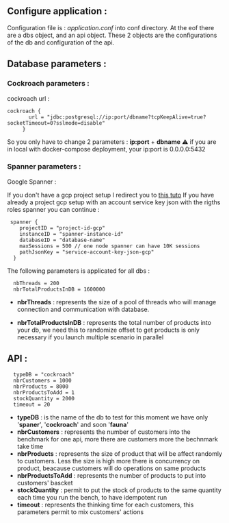 ## Configure application :

Configuration file is : *application.conf* into conf directory.
At the eof there are a dbs object, and an api object. These 2 objects are the configurations of the 
db and configuration of the api. 

Database parameters :
----------
### Cockroach parameters :

cockroach url :
```
cockroach {
       url = "jdbc:postgresql://ip:port/dbname?tcpKeepAlive=true?socketTimeout=0?sslmode=disable"
     }
```
So you only have to change 2 parameters : **ip:port** + **dbname**
:warning: if you are in local with docker-compose deployment, your ip:port is 0.0.0.0:5432

### Spanner parameters :

Google Spanner : 

If you don't have a gcp project setup I redirect you to [this tuto](docs/gcp-configs.md)
If you have already a project gcp setup with an account service key json with the rigths roles spanner 
you can continue : 

```
 spanner {
    projectID = "project-id-gcp"
    instanceID = "spanner-instance-id"
    databaseID = "database-name"
    maxSessions = 500 // one node spanner can have 10K sessions
    pathJsonKey = "service-account-key-json-gcp"
  }
````

The following parameters is applicated for all dbs :

```
  nbThreads = 200
  nbrTotalProductsInDB = 1600000
```
* **nbrThreads** : represents the size of a pool of threads who will manage connection and communication with database.

* **nbrTotalProductsInDB** : represents the total number of products into your db, we need this to randomize offset to get products
is only necessary if you launch multiple scenario in parallel
 
API :
-----

```
  typeDB = "cockroach"
  nbrCustomers = 1000
  nbrProducts = 8000
  nbrProductsToAdd = 1
  stockQuantity = 2000
  timeout = 20
```
* **typeDB** : is the name of the db to test for this moment we have only '**spaner**', '**cockroach**' and soon '**fauna**'
* **nbrCustomers** : represents the number of customers into the benchmark for one api, more there are customers more the bechnmark take time
* **nbrProducts** : represents the size of product that will be affect randomly to customers. Less the size is high more 
there is concurrency on product, beacause customers will do operations on same products
* **nbrProductsToAdd** : represents the number of products to put into customers' bascket
* **stockQuantity** : permit to put the stock of products to the same quantity each time you run the bench, to have idempotent run
* **timeout** : represents the thinking time for each customers, this parameters permit to mix customers' actions